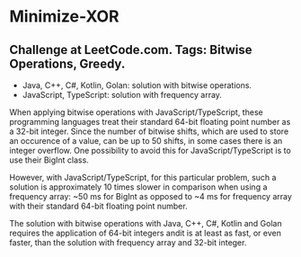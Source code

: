 # Minimize-XOR
Challenge at LeetCode.com. Tags: Bitwise Operations, Greedy.
--------------------------------------------------------------------------------------------------------------------------------------------------------------------------------
- Java, C++, C#, Kotlin, Golan: solution with bitwise operations.
- JavaScript, TypeScript: solution with frequency array.

When applying bitwise operations with JavaScript/TypeScript, these programming languages treat their standard 64-bit floating point number as a 32-bit integer. Since the number of bitwise shifts, which are used to store an occurence of a value, can be up to 50 shifts, in some cases there is an integer overflow. One possibility to avoid this for JavaScript/TypeScript is to use their BigInt class. 

However, with JavaScript/TypeScript, for this particular problem, such a solution is approximately 10 times slower in comparison when using a frequency array: ~50 ms for BigInt as opposed to ~4 ms for frequency array with their standard 64-bit floating point number.

The solution with bitwise operations with Java, C++, C#, Kotlin and Golan requires the application of 64-bit integers andit is at least as fast, or even faster, than the solution with frequency array and 32-bit integer.
